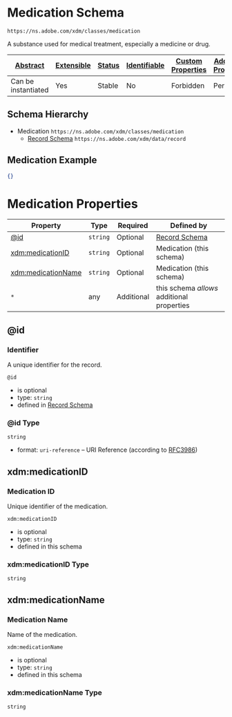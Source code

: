 
# Medication Schema

```
https://ns.adobe.com/xdm/classes/medication
```

A substance used for medical treatment, especially a medicine or drug.

| [Abstract](../../abstract.md) | [Extensible](../../extensions.md) | [Status](../../status.md) | [Identifiable](../../id.md) | [Custom Properties](../../extensions.md) | [Additional Properties](../../extensions.md) | Defined In |
|-------------------------------|-----------------------------------|---------------------------|-----------------------------|------------------------------------------|----------------------------------------------|------------|
| Can be instantiated | Yes | Stable | No | Forbidden | Permitted | [classes/medication.schema.json](classes/medication.schema.json) |
## Schema Hierarchy

* Medication `https://ns.adobe.com/xdm/classes/medication`
  * [Record Schema](../behaviors/record.schema.md) `https://ns.adobe.com/xdm/data/record`


## Medication Example
```json
{}
```

# Medication Properties

| Property | Type | Required | Defined by |
|----------|------|----------|------------|
| [@id](#id) | `string` | Optional | [Record Schema](../behaviors/record.schema.md#id) |
| [xdm:medicationID](#xdmmedicationid) | `string` | Optional | Medication (this schema) |
| [xdm:medicationName](#xdmmedicationname) | `string` | Optional | Medication (this schema) |
| `*` | any | Additional | this schema *allows* additional properties |

## @id
### Identifier

A unique identifier for the record.

`@id`
* is optional
* type: `string`
* defined in [Record Schema](../behaviors/record.schema.md#id)

### @id Type


`string`
* format: `uri-reference` – URI Reference (according to [RFC3986](https://tools.ietf.org/html/rfc3986))






## xdm:medicationID
### Medication ID

Unique identifier of the medication.

`xdm:medicationID`
* is optional
* type: `string`
* defined in this schema

### xdm:medicationID Type


`string`






## xdm:medicationName
### Medication Name

Name of the medication.

`xdm:medicationName`
* is optional
* type: `string`
* defined in this schema

### xdm:medicationName Type


`string`





